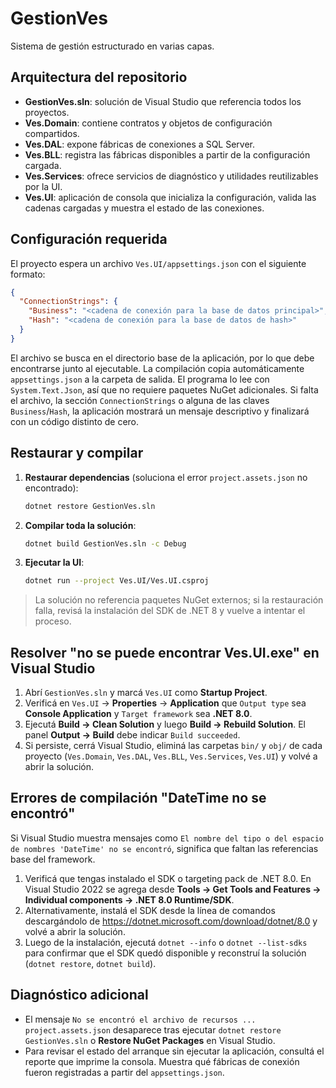 # GestionVes
Sistema de gestión estructurado en varias capas.

## Arquitectura del repositorio
- **GestionVes.sln**: solución de Visual Studio que referencia todos los proyectos.
- **Ves.Domain**: contiene contratos y objetos de configuración compartidos.
- **Ves.DAL**: expone fábricas de conexiones a SQL Server.
- **Ves.BLL**: registra las fábricas disponibles a partir de la configuración cargada.
- **Ves.Services**: ofrece servicios de diagnóstico y utilidades reutilizables por la UI.
- **Ves.UI**: aplicación de consola que inicializa la configuración, valida las cadenas cargadas y muestra el estado de las conexiones.

## Configuración requerida
El proyecto espera un archivo `Ves.UI/appsettings.json` con el siguiente formato:

```json
{
  "ConnectionStrings": {
    "Business": "<cadena de conexión para la base de datos principal>",
    "Hash": "<cadena de conexión para la base de datos de hash>"
  }
}
```

El archivo se busca en el directorio base de la aplicación, por lo que debe encontrarse junto al ejecutable. La compilación copia automáticamente `appsettings.json` a la carpeta de salida. El programa lo lee con `System.Text.Json`, así que no requiere paquetes NuGet adicionales. Si falta el archivo, la sección `ConnectionStrings` o alguna de las claves `Business`/`Hash`, la aplicación mostrará un mensaje descriptivo y finalizará con un código distinto de cero.

## Restaurar y compilar
1. **Restaurar dependencias** (soluciona el error `project.assets.json` no encontrado):
   ```bash
   dotnet restore GestionVes.sln
   ```
2. **Compilar toda la solución**:
   ```bash
   dotnet build GestionVes.sln -c Debug
   ```
3. **Ejecutar la UI**:
   ```bash
   dotnet run --project Ves.UI/Ves.UI.csproj
   ```

> La solución no referencia paquetes NuGet externos; si la restauración falla, revisá la instalación del SDK de .NET 8 y vuelve a intentar el proceso.

## Resolver "no se puede encontrar Ves.UI.exe" en Visual Studio
1. Abrí `GestionVes.sln` y marcá `Ves.UI` como **Startup Project**.
2. Verificá en `Ves.UI` → **Properties** → **Application** que `Output type` sea **Console Application** y `Target framework` sea **.NET 8.0**.
3. Ejecutá **Build → Clean Solution** y luego **Build → Rebuild Solution**. El panel **Output → Build** debe indicar `Build succeeded`.
4. Si persiste, cerrá Visual Studio, eliminá las carpetas `bin/` y `obj/` de cada proyecto (`Ves.Domain`, `Ves.DAL`, `Ves.BLL`, `Ves.Services`, `Ves.UI`) y volvé a abrir la solución.

## Errores de compilación "DateTime no se encontró"
Si Visual Studio muestra mensajes como `El nombre del tipo o del espacio de nombres 'DateTime' no se encontró`, significa que faltan las referencias base del framework.

1. Verificá que tengas instalado el SDK o targeting pack de .NET 8.0. En Visual Studio 2022 se agrega desde **Tools → Get Tools and Features → Individual components → .NET 8.0 Runtime/SDK**.
2. Alternativamente, instalá el SDK desde la línea de comandos descargándolo de <https://dotnet.microsoft.com/download/dotnet/8.0> y volvé a abrir la solución.
3. Luego de la instalación, ejecutá `dotnet --info` o `dotnet --list-sdks` para confirmar que el SDK quedó disponible y reconstruí la solución (`dotnet restore`, `dotnet build`).

## Diagnóstico adicional
- El mensaje `No se encontró el archivo de recursos ... project.assets.json` desaparece tras ejecutar `dotnet restore GestionVes.sln` o **Restore NuGet Packages** en Visual Studio.
- Para revisar el estado del arranque sin ejecutar la aplicación, consultá el reporte que imprime la consola. Muestra qué fábricas de conexión fueron registradas a partir del `appsettings.json`.
